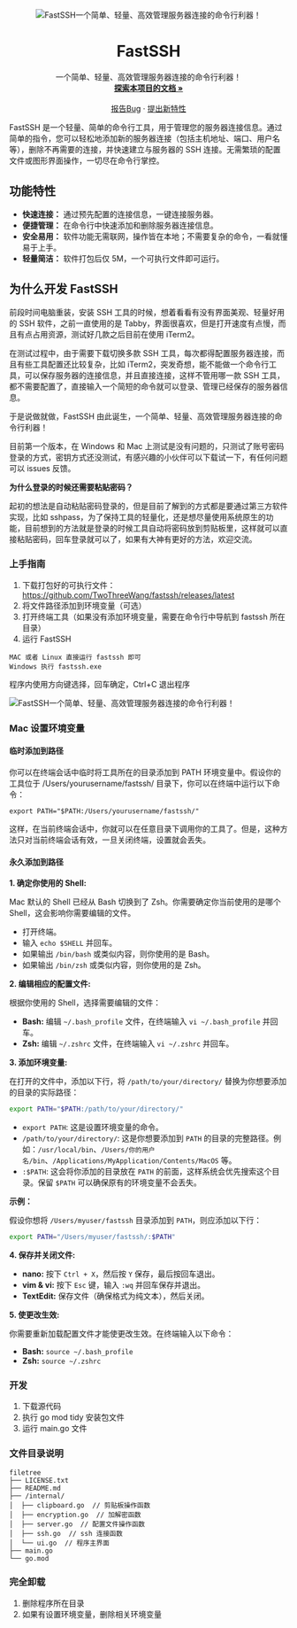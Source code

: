 <div align="center">
  <img src="https://cdn.wangtwothree.com/imgur/QJna1jH.png" alt="FastSSH一个简单、轻量、高效管理服务器连接的命令行利器！">
  <h1 align="center">FastSSH</h1>
  <p align="center">
    一个简单、轻量、高效管理服务器连接的命令行利器！
    <br />
    <a href="https://github.com/TwoThreeWang/fastssh/wiki"><strong>探索本项目的文档 »</strong></a>
    <br />
    <br />
    <a href="https://github.com/TwoThreeWang/fastssh/issues">报告Bug</a>
    ·
    <a href="https://github.com/TwoThreeWang/">提出新特性</a>
  </p>
</div>

FastSSH 是一个轻量、简单的命令行工具，用于管理您的服务器连接信息。通过简单的指令，您可以轻松地添加新的服务器连接（包括主机地址、端口、用户名等），删除不再需要的连接，并快速建立与服务器的 SSH 连接。无需繁琐的配置文件或图形界面操作，一切尽在命令行掌控。

## 功能特性

*   **快速连接：** 通过预先配置的连接信息，一键连接服务器。
*   **便捷管理：** 在命令行中快速添加和删除服务器连接信息。
*   **安全易用：** 软件功能无需联网，操作皆在本地；不需要复杂的命令，一看就懂易于上手。
*   **轻量简洁：** 软件打包后仅 5M，一个可执行文件即可运行。

## 为什么开发 FastSSH

前段时间电脑重装，安装 SSH 工具的时候，想着看看有没有界面美观、轻量好用的 SSH 软件，之前一直使用的是 Tabby，界面很喜欢，但是打开速度有点慢，而且有点占用资源，测试好几款之后目前在使用 iTerm2。

在测试过程中，由于需要下载切换多款 SSH 工具，每次都得配置服务器连接，而且有些工具配置还比较复杂，比如 iTerm2，突发奇想，能不能做一个命令行工具，可以保存服务器的连接信息，并且直接连接，这样不管用哪一款 SSH 工具，都不需要配置了，直接输入一个简短的命令就可以登录、管理已经保存的服务器信息。

于是说做就做，FastSSH 由此诞生，一个简单、轻量、高效管理服务器连接的命令行利器！

目前第一个版本，在 Windows 和 Mac 上测试是没有问题的，只测试了账号密码登录的方式，密钥方式还没测试，有感兴趣的小伙伴可以下载试一下，有任何问题可以 issues 反馈。

**为什么登录的时候还需要粘贴密码？**

起初的想法是自动粘贴密码登录的，但是目前了解到的方式都是要通过第三方软件实现，比如 sshpass，为了保持工具的轻量化，还是想尽量使用系统原生的功能，目前想到的方法就是登录的时候工具自动将密码放到剪贴板里，这样就可以直接粘贴密码，回车登录就可以了，如果有大神有更好的方法，欢迎交流。

### 上手指南

1. 下载打包好的可执行文件：https://github.com/TwoThreeWang/fastssh/releases/latest
2. 将文件路径添加到环境变量（可选）
3. 打开终端工具（如果没有添加环境变量，需要在命令行中导航到 fastssh 所在目录）
4. 运行 FastSSH
```
MAC 或者 Linux 直接运行 fastssh 即可
Windows 执行 fastssh.exe
```

程序内使用方向键选择，回车确定，Ctrl+C 退出程序

![FastSSH一个简单、轻量、高效管理服务器连接的命令行利器！](https://cdn.wangtwothree.com/imgur/b5H0l14.png)

### Mac 设置环境变量

#### 临时添加到路径

你可以在终端会话中临时将工具所在的目录添加到 PATH 环境变量中。假设你的工具位于 /Users/yourusername/fastssh/ 目录下，你可以在终端中运行以下命令：
```
export PATH="$PATH:/Users/yourusername/fastssh/"
```
这样，在当前终端会话中，你就可以在任意目录下调用你的工具了。但是，这种方法只对当前终端会话有效，一旦关闭终端，设置就会丢失。

#### 永久添加到路径

**1. 确定你使用的 Shell:**

Mac 默认的 Shell 已经从 Bash 切换到了 Zsh。你需要确定你当前使用的是哪个 Shell，这会影响你需要编辑的文件。

*   打开终端。
*   输入 `echo $SHELL` 并回车。
*   如果输出 `/bin/bash` 或类似内容，则你使用的是 Bash。
*   如果输出 `/bin/zsh` 或类似内容，则你使用的是 Zsh。

**2. 编辑相应的配置文件:**

根据你使用的 Shell，选择需要编辑的文件：

*   **Bash:** 编辑 `~/.bash_profile` 文件，在终端输入 `vi ~/.bash_profile` 并回车。
*   **Zsh:** 编辑 `~/.zshrc` 文件，在终端输入 `vi ~/.zshrc` 并回车。

**3. 添加环境变量:**

在打开的文件中，添加以下行，将 `/path/to/your/directory/` 替换为你想要添加的目录的实际路径：

```bash
export PATH="$PATH:/path/to/your/directory/"
```

*   `export PATH`: 这是设置环境变量的命令。
*   `/path/to/your/directory/`: 这是你想要添加到 `PATH` 的目录的完整路径。例如：`/usr/local/bin`、`/Users/你的用户名/bin`、`/Applications/MyApplication/Contents/MacOS` 等。
*   `:$PATH`: 这会将你添加的目录放在 `PATH` 的前面，这样系统会优先搜索这个目录。保留 `$PATH` 可以确保原有的环境变量不会丢失。

**示例：**

假设你想将 `/Users/myuser/fastssh` 目录添加到 `PATH`，则应添加以下行：

```bash
export PATH="/Users/myuser/fastssh/:$PATH"
```

**4. 保存并关闭文件:**

*   **nano:** 按下 `Ctrl + X`，然后按 `Y` 保存，最后按回车退出。
*   **vim & vi:** 按下 `Esc` 键，输入 `:wq` 并回车保存并退出。
*   **TextEdit:** 保存文件（确保格式为纯文本），然后关闭。

**5. 使更改生效:**

你需要重新加载配置文件才能使更改生效。在终端输入以下命令：

*   **Bash:** `source ~/.bash_profile`
*   **Zsh:** `source ~/.zshrc`

### 开发

1. 下载源代码
2. 执行 go mod tidy 安装包文件
3. 运行 main.go 文件

### 文件目录说明

```
filetree 
├── LICENSE.txt
├── README.md
├── /internal/
│  ├── clipboard.go  // 剪贴板操作函数
│  ├── encryption.go  // 加解密函数
│  ├── server.go  // 配置文件操作函数
│  ├── ssh.go  // ssh 连接函数
│  └── ui.go  // 程序主界面
├── main.go
└── go.mod
```

### 完全卸载

1. 删除程序所在目录
2. 如果有设置环境变量，删除相关环境变量

